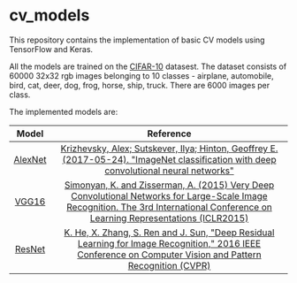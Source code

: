 # cv_models

This repository contains the implementation of basic CV models using TensorFlow and Keras.

All the models are trained on the [CIFAR-10](https://www.cs.toronto.edu/~kriz/cifar.html) datasest. The dataset consists of 60000 32x32 rgb images belonging to 10 classes - airplane, automobile, bird, cat, deer, dog, frog, horse, ship, truck. There are 6000 images per class.

The implemented models are:


| Model     | Reference                                                                                                                                 |
| :-------: | :---------------------------------------------------------------------------------------------------------------------------------------: |
| [AlexNet](https://github.com/ankit-vaidya19/cv_models/blob/master/models/AlexNet.py)   |  [Krizhevsky, Alex; Sutskever, Ilya; Hinton, Geoffrey E. (2017-05-24). "ImageNet classification with deep convolutional neural networks"](https://papers.nips.cc/paper/2012/hash/c399862d3b9d6b76c8436e924a68c45b-Abstract.html)                                                                 |
| [VGG16](https://github.com/ankit-vaidya19/cv_models/blob/master/models/VGG16.py)     |  [Simonyan, K. and Zisserman, A. (2015) Very Deep Convolutional Networks for Large-Scale Image Recognition. The 3rd International Conference on Learning Representations (ICLR2015)](https://arxiv.org/abs/1409.1556)                                                                                            |
| [ResNet](https://github.com/ankit-vaidya19/cv_models/blob/master/models/ResNet.py)    | [K. He, X. Zhang, S. Ren and J. Sun, "Deep Residual Learning for Image Recognition," 2016 IEEE Conference on Computer Vision and Pattern Recognition (CVPR)](https://arxiv.org/abs/1512.03385)                                                                                                               |

